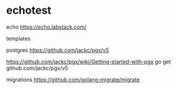 # echotest

echo 
https://echo.labstack.com/

templates

postgres
https://github.com/jackc/pgx/v5

https://github.com/jackc/pgx/wiki/Getting-started-with-pgx
go get github.com/jackc/pgx/v5


migrations 
https://github.com/golang-migrate/migrate